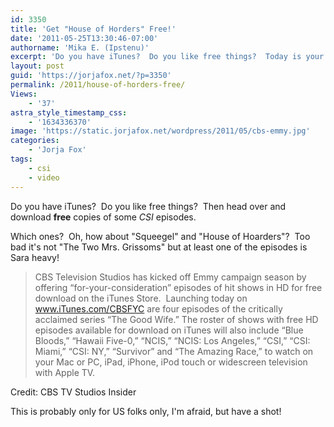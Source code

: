 ```yaml
---
id: 3350
title: 'Get "House of Horders" Free!'
date: '2011-05-25T13:30:46-07:00'
authorname: 'Mika E. (Ipstenu)'
excerpt: 'Do you have iTunes?  Do you like free things?  Today is your lucky day!'
layout: post
guid: 'https://jorjafox.net/?p=3350'
permalink: /2011/house-of-horders-free/
Views:
    - '37'
astra_style_timestamp_css:
    - '1634336370'
image: 'https://static.jorjafox.net/wordpress/2011/05/cbs-emmy.jpg'
categories:
    - 'Jorja Fox'
tags:
    - csi
    - video
---
```


Do you have iTunes?  Do you like free things?  Then head over and download **free** copies of some _CSI_ episodes.

Which ones?  Oh, how about "Squeegel" and "House of Hoarders"?  Too bad it's not "The Two Mrs. Grissoms" but at least one of the episodes is Sara heavy!
<blockquote>CBS Television Studios has kicked off Emmy campaign season by offering “for-your-consideration” episodes of hit shows in HD for free download on the iTunes Store.  Launching today on <a href="http://www.iTunes.com/CBSFYC">www.iTunes.com/CBSFYC</a> are four episodes of the critically acclaimed series “The Good Wife.” The roster of shows with free HD episodes available for download on iTunes will also include “Blue Bloods,” “Hawaii Five-0,” “NCIS,” “NCIS: Los Angeles,” “CSI,” “CSI: Miami,” “CSI: NY,” “Survivor” and “The Amazing Race,” to watch on your Mac or PC, iPad, iPhone, iPod touch or widescreen television with Apple TV.</blockquote>
Credit: CBS TV Studios Insider

This is probably only for US folks only, I'm afraid, but have a shot!
